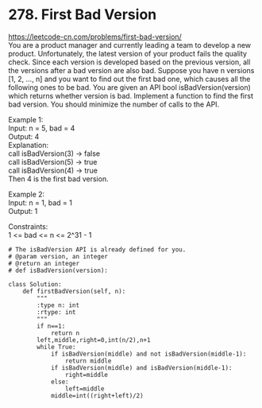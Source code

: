 # 278. First Bad Version
https://leetcode-cn.com/problems/first-bad-version/  
You are a product manager and currently leading a team to develop a new product. Unfortunately, the latest version of your product fails the quality check. Since each version is developed based on the previous version, all the versions after a bad version are also bad.
Suppose you have n versions [1, 2, ..., n] and you want to find out the first bad one, which causes all the following ones to be bad.
You are given an API bool isBadVersion(version) which returns whether version is bad. Implement a function to find the first bad version. You should minimize the number of calls to the API.

Example 1:  
Input: n = 5, bad = 4  
Output: 4  
Explanation:  
call isBadVersion(3) -> false   
call isBadVersion(5) -> true  
call isBadVersion(4) -> true  
Then 4 is the first bad version.  

Example 2:  
Input: n = 1, bad = 1  
Output: 1  

Constraints:  
1 <= bad <= n <= 2^31 - 1  

``` python3
# The isBadVersion API is already defined for you.
# @param version, an integer
# @return an integer
# def isBadVersion(version):

class Solution:
    def firstBadVersion(self, n):
        """
        :type n: int
        :rtype: int
        """
        if n==1:
            return n
        left,middle,right=0,int(n/2),n+1
        while True:
            if isBadVersion(middle) and not isBadVersion(middle-1):
                return middle
            if isBadVersion(middle) and isBadVersion(middle-1):
                right=middle
            else:
                left=middle
            middle=int((right+left)/2)
```
